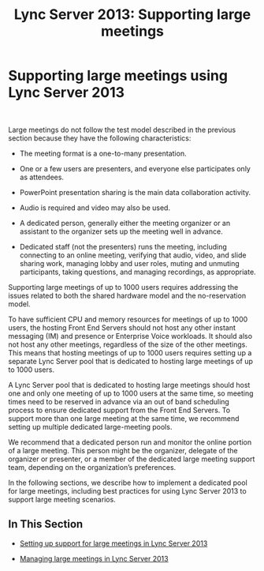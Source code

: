 ﻿---
title: 'Lync Server 2013: Supporting large meetings'
TOCTitle: Supporting large meetings using Lync Server
ms:assetid: 509a424f-a33d-4e72-8f87-a3ec7bb1ddeb
ms:mtpsurl: https://technet.microsoft.com/en-us/library/JJ204894(v=OCS.15)
ms:contentKeyID: 48184136
ms.date: 07/23/2014
mtps_version: v=OCS.15
---

# Supporting large meetings using Lync Server 2013

 


Large meetings do not follow the test model described in the previous section because they have the following characteristics:

  - The meeting format is a one-to-many presentation.

  - One or a few users are presenters, and everyone else participates only as attendees.

  - PowerPoint presentation sharing is the main data collaboration activity.

  - Audio is required and video may also be used.

  - A dedicated person, generally either the meeting organizer or an assistant to the organizer sets up the meeting well in advance.

  - Dedicated staff (not the presenters) runs the meeting, including connecting to an online meeting, verifying that audio, video, and slide sharing work, managing lobby and user roles, muting and unmuting participants, taking questions, and managing recordings, as appropriate.

Supporting large meetings of up to 1000 users requires addressing the issues related to both the shared hardware model and the no-reservation model.

To have sufficient CPU and memory resources for meetings of up to 1000 users, the hosting Front End Servers should not host any other instant messaging (IM) and presence or Enterprise Voice workloads. It should also not host any other meetings, regardless of the size of the other meetings. This means that hosting meetings of up to 1000 users requires setting up a separate Lync Server pool that is dedicated to hosting large meetings of up to 1000 users.

A Lync Server pool that is dedicated to hosting large meetings should host one and only one meeting of up to 1000 users at the same time, so meeting times need to be reserved in advance via an out of band scheduling process to ensure dedicated support from the Front End Servers. To support more than one large meeting at the same time, we recommend setting up multiple dedicated large-meeting pools.

We recommend that a dedicated person run and monitor the online portion of a large meeting. This person might be the organizer, delegate of the organizer or presenter, or a member of the dedicated large meeting support team, depending on the organization’s preferences.

In the following sections, we describe how to implement a dedicated pool for large meetings, including best practices for using Lync Server 2013 to support large meeting scenarios.

## In This Section

  - [Setting up support for large meetings in Lync Server 2013](lync-server-2013-setting-up-support-for-large-meetings.md)

  - [Managing large meetings in Lync Server 2013](lync-server-2013-managing-large-meetings.md)

